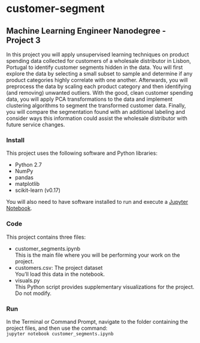 # customer-segment

## Machine Learning Engineer Nanodegree - Project 3

In this project you will apply unsupervised learning techniques on product spending data collected for customers of a wholesale distributor in Lisbon, Portugal to identify customer segments hidden in the data. You will first explore the data by selecting a small subset to sample and determine if any product categories highly correlate with one another. Afterwards, you will preprocess the data by scaling each product category and then identifying (and removing) unwanted outliers. With the good, clean customer spending data, you will apply PCA transformations to the data and implement clustering algorithms to segment the transformed customer data. Finally, you will compare the segmentation found with an additional labeling and consider ways this information could assist the wholesale distributor with future service changes.

### Install
This project uses the following software and Python libraries:

- Python 2.7
- NumPy
- pandas
- matplotlib
- scikit-learn (v0.17)

You will also need to have software installed to run and execute a [Jupyter Notebook](http://ipython.org/notebook.html).


### Code
This project contains three files:

- customer_segments.ipynb  
  This is the main file where you will be performing your work on the project.
- customers.csv: The project dataset  
  You’ll load this data in the notebook.
- visuals.py  
  This Python script provides supplementary visualizations for the project. Do not modify.
  
### Run
In the Terminal or Command Prompt, navigate to the folder containing the project files, and then use the command:  
```jupyter notebook customer_segments.ipynb```
